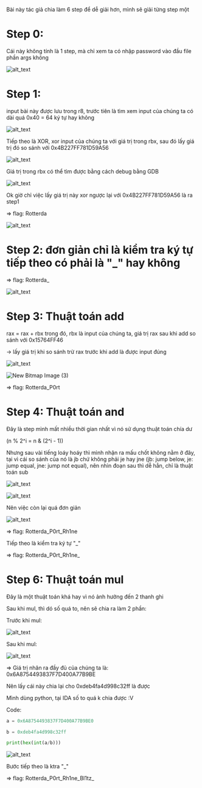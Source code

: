Bài này tác giả chia làm 6 step để dễ giải hơn, mình sẽ giải từng step một

# Step 0:
Cái này không tính là 1 step, mà chỉ xem ta có nhập password vào đầu file phần args không

![alt_text](https://i.imgur.com/KMxcJmM.png)

# Step 1:

input bài này được lưu trong r8, trước tiên là tìm xem input của chúng ta có dài quá 0x40 = 64 ký tự hay không

![alt_text](https://i.imgur.com/omzzmdv.png)

Tiếp theo là XOR, xor input của chúng ta với giá trị trong rbx, sau đó lấy giá trị đó so sánh với 0x4B227FF781D59A56

![alt_text](https://i.imgur.com/gXFvxT6.png)

Giá trị trong rbx có thể tìm được bằng cách debug bằng GDB

![alt_text](https://i.imgur.com/Am9WzjK.png)

Ok giờ chỉ việc lấy giá trị này xor ngược lại với 0x4B227FF781D59A56 là ra step1

=> flag: Rotterda

![alt_text](https://i.imgur.com/nJDNuR6.png)

# Step 2: đơn giản chỉ là kiểm tra ký tự tiếp theo có phải là "_" hay không

=> flag: Rotterda_

![alt_text](https://i.imgur.com/bQcbOvO.png)

# Step 3: Thuật toán add

rax = rax + rbx trong đó, rbx là input của chúng ta, giá trị rax sau khi add so sánh với 0x15764FF46

-> lấy giá trị khi so sánh trừ rax trước khi add là được input đúng

![alt_text](https://i.imgur.com/MeXTmcj.png)

![New Bitmap Image (3)](https://user-images.githubusercontent.com/84331340/146403244-73cd9ef6-d308-4f9b-b38f-2c80215ac4a4.png)

=> flag: Rotterda_P0rt

# Step 4: Thuật toán and

Đây là step mình mất nhiều thời gian nhất vì nó sử dụng thuật toán chía dư 

(n % 2^i = n & (2^i - 1))

Nhưng sau vài tiếng loáy hoáy thì mình nhận ra mấu chốt không nằm ở đây, tại vì cái so sánh của nó là jb chứ không phải je hay jne (jb: jump below, je: jump equal, 
jne: jump not equal), nên nhìn đoạn sau thì dễ hẳn, chỉ là thuật toán sub

![alt_text](https://i.imgur.com/8JhScw7.png)

![alt_text](https://i.imgur.com/oi6yGyT.png)

Nên việc còn lại quá đơn giản

![alt_text](https://i.imgur.com/1OjOsY9.png)

=> flag: Rotterda_P0rt_Rh1ne

Tiếp theo là kiểm tra ký tự "_"

=> flag: Rotterda_P0rt_Rh1ne_

# Step 6: Thuật toán mul

Đây là một thuật toán khá hay vì nó ảnh hưởng đến 2 thanh ghi

Sau khi mul, thì dó số quá to, nên sẽ chia ra làm 2 phần: 

Trước khi mul:

![alt_text](https://i.imgur.com/XSYKhwy.png)

Sau khi mul:

![alt_text](https://i.imgur.com/I4eHjGo.png)

=> Giá trị nhân ra đầy đủ của chúng ta là: 0x6A8754493837F7D400A77B9BE

Nên lấy cái này chia lại cho 0xdeb4fa4d998c32ff là được 

Mình dùng python, tại IDA số to quá k chia được :V

Code: 

```python
a = 0x6A8754493837F7D400A77B9BE0

b = 0xdeb4fa4d998c32ff

print(hex(int(a/b)))
```

![alt_text](https://i.imgur.com/uY0c64G.png)

Bước tiếp theo là ktra "_"

=> flag: Rotterda_P0rt_Rh1ne_Bl1tz_

